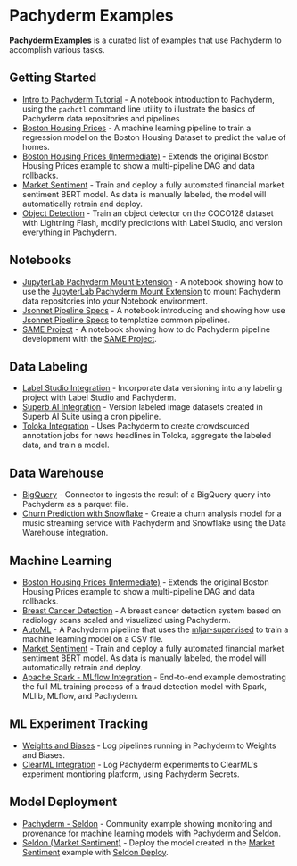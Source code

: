 # Pachyderm Examples
**Pachyderm Examples** is a curated list of examples that use Pachyderm to accomplish various tasks. 

## Getting Started
- [Intro to Pachyderm Tutorial](./Intro%20to%20Pachyderm%20Tutorial.ipynb) - A notebook introduction to Pachyderm, using the `pachctl` command line utility to illustrate the basics of Pachyderm data repositories and pipelines
- [Boston Housing Prices](./housing-prices) - A machine learning pipeline to train a regression model on the Boston Housing Dataset to predict the value of homes.
- [Boston Housing Prices (Intermediate)](./housing-prices-intermediate) - Extends the original Boston Housing Prices example to show a multi-pipeline DAG and data rollbacks. 
- [Market Sentiment](./market-sentiment) - Train and deploy a fully automated financial market sentiment BERT model. As data is manually labeled, the model will automatically retrain and deploy. 
- [Object Detection](./object-detection) - Train an object detector on the COCO128 dataset with Lightning Flash, modify predictions with Label Studio, and version everything in Pachyderm. 

## Notebooks
- [JupyterLab Pachyderm Mount Extension](./Mount%20Extension%20Demo.ipynb) - A notebook showing how to use the [JupyterLab Pachyderm Mount Extension](https://docs.pachyderm.com/latest/how-tos/jupyterlab-extension/) to mount Pachyderm data repositories into your Notebook environment. 
- [Jsonnet Pipeline Specs](./jsonnet/Jsonnet%20Pipeline%20Specs.ipynb) - A notebook introducing and showing how use [Jsonnet Pipeline Specs](https://docs.pachyderm.com/latest/how-tos/pipeline-operations/jsonnet-pipeline-specs/) to templatize common pipelines. 
- [SAME Project](./same/) - A notebook showing how to do Pachyderm pipeline development with the [SAME Project](https://sameproject.ml/).  

## Data Labeling
- [Label Studio Integration](./label-studio) - Incorporate data versioning into any labeling project with Label Studio and Pachyderm. 
- [Superb AI Integration](./superb-ai) - Version labeled image datasets created in Superb AI Suite using a cron pipeline.
- [Toloka Integration](https://github.com/Toloka/toloka-pachyderm) - Uses Pachyderm to create crowdsourced annotation jobs for news headlines in Toloka, aggregate the labeled data, and train a model.

## Data Warehouse
- [BigQuery](./bigquery) -  Connector to ingests the result of a BigQuery query into Pachyderm as a parquet file. 
- [Churn Prediction with Snowflake](./snowflake) - Create a churn analysis model for a music streaming service with Pachyderm and Snowflake using the Data Warehouse integration. 

## Machine Learning
- [Boston Housing Prices (Intermediate)](./housing-prices-intermediate) - Extends the original Boston Housing Prices example to show a multi-pipeline DAG and data rollbacks. 
- [Breast Cancer Detection](./breast-cancer-detection) - A breast cancer detection system based on radiology scans scaled and visualized using Pachyderm.
- [AutoML](./autoML) - A Pachyderm pipeline that uses the [mljar-supervised](https://github.com/mljar/mljar-supervised) to train a machine learning model on a CSV file.
- [Market Sentiment](./market-sentiment) - Train and deploy a fully automated financial market sentiment BERT model. As data is manually labeled, the model will automatically retrain and deploy. 
- [Apache Spark - MLflow Integration](https://github.com/winderai/pachyderm-mlflow-spark) - End-to-end example demostrating the full ML training process of a fraud detection model with Spark, MLlib, MLflow, and Pachyderm.

## ML Experiment Tracking
- [Weights and Biases](./weights_and_biases) - Log pipelines running in Pachyderm to Weights and Biases.
- [ClearML Integration](https://github.com/JimmyWhitaker/pach_clearml) - Log Pachyderm experiments to ClearML's experiment montioring platform, using Pachyderm Secrets. 

## Model Deployment
- [Pachyderm - Seldon](https://github.com/winderai/pachyderm-seldon) - Community example showing monitoring and provenance for machine learning models with Pachyderm and Seldon.
- [Seldon (Market Sentiment)](./seldon) - Deploy the model created in the [Market Sentiment](./market-sentiment) example with [Seldon Deploy](https://www.seldon.io/tech/products/deploy/).
